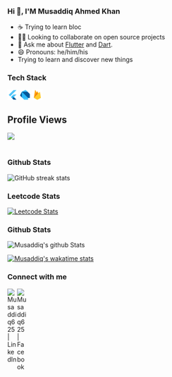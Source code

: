 ### Hi 👋, I'M Musaddiq Ahmed Khan

- ☕ Trying to learn bloc
- 🧑‍💻 Looking to collaborate on open source projects
- 💬 Ask me about [Flutter](https://flutter.dev) and [Dart](https://dart.dev).
- 😄 Pronouns: he/him/his
- Trying to learn and discover new things


### Tech Stack

<code><img width=24px src="https://raw.githubusercontent.com/github/explore/80688e429a7d4ef2fca1e82350fe8e3517d3494d/topics/flutter/flutter.png"></code>
<code><img width=24px src="https://raw.githubusercontent.com/github/explore/80688e429a7d4ef2fca1e82350fe8e3517d3494d/topics/dart/dart.png"></code>
<code><img width=24px src="https://raw.githubusercontent.com/github/explore/80688e429a7d4ef2fca1e82350fe8e3517d3494d/topics/firebase/firebase.png"></code>

## Profile Views
<img align="left" src = "https://profile-counter.glitch.me/Musaddiq625/count.svg">
<br>
<br>

### Github Stats
![GitHub streak stats](https://github-readme-streak-stats.herokuapp.com/?user=Musaddiq625)

### Leetcode Stats
[![Leetcode Stats](https://leetcode.card.workers.dev/?username=Musaddiq625)](https://leetcode.com/Musaddiq625)


### Github Stats
![Musaddiq's github Stats](https://github-readme-stats.vercel.app/api?username=Musaddiq625&theme=material-palenight)

[![Musaddiq's wakatime stats](https://github-readme-stats.vercel.app/api/wakatime?username=Musaddiq625&theme=radical&v=2)](https://github.com/anuraghazra/github-readme-stats)

### Connect with me

[<img align="left" alt="Musaddiq625 | LinkedIn" width=22px src="https://www.nicepng.com/png/detail/1006-10065363_facebook-twitter-google-plus-linkedin-whatsapp-linked-in.png">][linkedin]
[<img align="left" alt="Musaddiq625 | Facebook" width=22px src="https://puntlandpost.net/wp-content/uploads/2020/12/4.png">][facebook]

[linkedin]: https://www.linkedin.com/in/musaddiq625
[facebook]: https://www.facebook.com/musaddiq625
